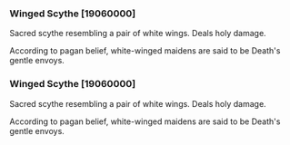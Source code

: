 ### Winged Scythe [19060000]

Sacred scythe resembling a pair of white wings. Deals holy damage.

According to pagan belief, white-winged maidens are said to be Death's gentle envoys.### Winged Scythe [19060000]

Sacred scythe resembling a pair of white wings. Deals holy damage.

According to pagan belief, white-winged maidens are said to be Death's gentle envoys.